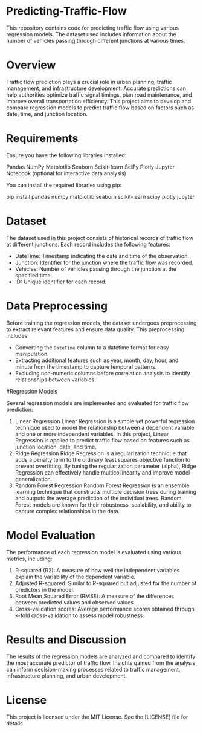 # Predicting-Traffic-Flow

This repository contains code for predicting traffic flow using various regression models. The dataset used includes information about the number of vehicles passing through different junctions at various times.

# Overview

Traffic flow prediction plays a crucial role in urban planning, traffic management, and infrastructure development. Accurate predictions can help authorities optimize traffic signal timings, plan road maintenance, and improve overall transportation efficiency. This project aims to develop and compare regression models to predict traffic flow based on factors such as date, time, and junction location.

# Requirements

Ensure you have the following libraries installed:

Pandas
NumPy
Matplotlib
Seaborn
Scikit-learn
SciPy
Plotly
Jupyter Notebook (optional for interactive data analysis)

You can install the required libraries using pip:

pip install pandas numpy matplotlib seaborn scikit-learn scipy plotly jupyter


# Dataset

The dataset used in this project consists of historical records of traffic flow at different junctions. Each record includes the following features:

- DateTime: Timestamp indicating the date and time of the observation.
- Junction: Identifier for the junction where the traffic flow was recorded.
- Vehicles: Number of vehicles passing through the junction at the specified time.
- ID: Unique identifier for each record.

# Data Preprocessing

Before training the regression models, the dataset undergoes preprocessing to extract relevant features and ensure data quality. This preprocessing includes:

- Converting the `DateTime` column to a datetime format for easy manipulation.
- Extracting additional features such as year, month, day, hour, and minute from the timestamp to capture temporal patterns.
- Excluding non-numeric columns before correlation analysis to identify relationships between variables.

#Regression Models

Several regression models are implemented and evaluated for traffic flow prediction:

1. Linear Regression
Linear Regression is a simple yet powerful regression technique used to model the relationship between a dependent variable and one or more independent variables.
In this project, Linear Regression is applied to predict traffic flow based on features such as junction location, date, and time.
2. Ridge Regression
Ridge Regression is a regularization technique that adds a penalty term to the ordinary least squares objective function to prevent overfitting.
By tuning the regularization parameter (alpha), Ridge Regression can effectively handle multicollinearity and improve model generalization.
3. Random Forest Regression
Random Forest Regression is an ensemble learning technique that constructs multiple decision trees during training and outputs the average prediction of the individual trees.
Random Forest models are known for their robustness, scalability, and ability to capture complex relationships in the data.

# Model Evaluation

The performance of each regression model is evaluated using various metrics, including:

1. R-squared (R2): A measure of how well the independent variables explain the variability of the dependent variable.
2. Adjusted R-squared: Similar to R-squared but adjusted for the number of predictors in the model.
3. Root Mean Squared Error (RMSE): A measure of the differences between predicted values and observed values.
4. Cross-validation scores: Average performance scores obtained through k-fold cross-validation to assess model robustness.

# Results and Discussion

The results of the regression models are analyzed and compared to identify the most accurate predictor of traffic flow. Insights gained from the analysis can inform decision-making processes related to traffic management, infrastructure planning, and urban development.

# License

This project is licensed under the MIT License. See the [LICENSE] file for details.
